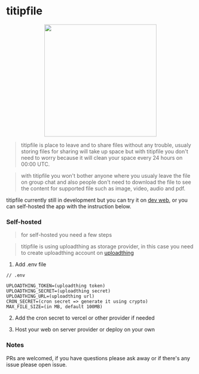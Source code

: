 # titipfile

<div align="center">
  <img src="https://github.com/khouwdevin/stalker-discord/blob/master/public/logo.png" height="300px"/>
</div>

> titipfile is place to leave and to share files without any trouble, usualy storing files for sharing will take up space but with titipfile you don't need to worry because it will clean your space every 24 hours on 00:00 UTC.

> with titipfile you won't bother anyone where you usualy leave the file on group chat and also people don't need to download the file to see the content for supported file such as image, video, audio and pdf.

titipfile currently still in development but you can try it on [dev web](https://titipfilecom.vercel.app/), or you can self-hosted the app with the instruction below.

### Self-hosted

> for self-hosted you need a few steps

> titipfile is using uploadthing as storage provider, in this case you need to create uploadthing account on [uploadthing](https://uploadthing.com)

1. Add .env file

```text
// .env

UPLOADTHING_TOKEN=(uploadthing token)
UPLOADTHING_SECRET=(uploadthing secret)
UPLOADTHING_URL=(uploadthing url)
CRON_SECRET=(cron secret => generate it using crypto)
MAX_FILE_SIZE=(in MB, default 100MB)
```

2. Add the cron secret to vercel or other provider if needed

3. Host your web on server provider or deploy on your own

### Notes

PRs are welcomed, if you have questions please ask away or if there's any issue please open issue.
